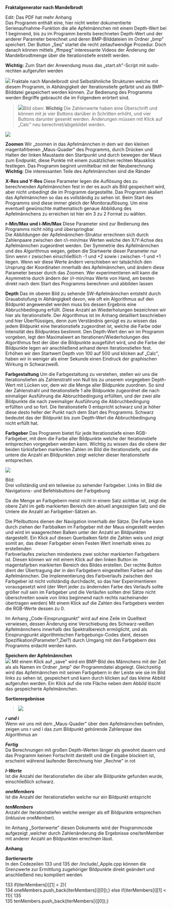 **Fraktalgenerator nach Mandelbrodt**

Edit: Das PDF hat mehr Anhang\
Das Programm enthält eine, hier nicht weiter dokumentierte
Serienaufnahme-Funktion die alle Apfelmännchen mit einem Depth-Wert bei 1 beginnend, bis zu im Programm
bereits berechneten Depth-Wert und der anderer Parameter berechnet und deren BMP-Bilddateien im Ordner „bmp"
speichert. Der Button „Seq" startet die recht zeitaufwendige Prozedur.
Doch danach können mittels „ffmpeg" interessante Videos der Änderung der Mandelbrodtmenge über die
Iterationstiefe erstellt werden.

**Wichtig:** Zum Start der Anwendung muss das „start.sh"-Script mit
sudo-rechten aufgerufen werden

![](vertopal_7043454174a54f35bb26a94c2224a585/media/image1.png)
Fraktale nach Mandelbrodt sind Selbstähnliche Strukturen welche mit
diesem Programm, in Abhängigkeit der Iterationstiefe gefärbt und als
BMP-Bilddatei gespeichert werden können. Zur Bedienung des Programms
werden Begriffe gebraucht die im Folgendem erörtert sind.

> ![](vertopal_7043454174a54f35bb26a94c2224a585/media/image2.png)Bild oben: **Wichtig** Die Zahlenwerte
> haben eine Überschrift und können mit je vier Buttons darüber in
> Schritten erhöht, und vier Buttons darunter gesenkt werden. Änderungen
> müssen mit Klick auf „Calc" neu berechnet/abgebildet werden.

![](vertopal_7043454174a54f35bb26a94c2224a585/media/image3.png)

**Zoomen**
Wir „zoomen in das Apfelmännchen in dem wir den kleinen magentafrbenen
„Maus-Quader" des Programms, durch Drücken und Halten der linken
Maustaste den Startpunkt und durch bewegen der Maus zum Endpunkt, diese
Punkte mit einem zusätzlichen rechten Mausklick festlegen. Das Programm
beginnt unmittelbar mit der Neuberechnung\
**Wichtig**: Die interessanten Teile des Apfelmännchen sind die Ränder

**X-Res und Y-Res**
Diese Parameter legen die Auflösung des zu berechnenden Apfelmännchen
fest in der es auch als Bild gespeichert wird, aber nicht unbedingt die
im Programm dargestellte. Das Programm skaliert das Apfelmännchen so das
es vollständig zu sehen ist. Beim Start des Programms sind diese immer
gleich der Monitorauflösung. Um eine eventuell gewünschte mathematisch
genaue Abbildung des Apfelmännchens zu erreichen ist hier ein 3 zu 2
Format zu wählen.

**r-Min/Max und i-Min/Max**
Diese Parameter sind zur Bedienung des Programms nicht nötig und
überspringbar\
Die Abbildungen der Apfelmännchen-Struktur errechnen sich durch
Zahlenpaare zwischen den r/i-min/max Werten welche den X/Y-Achse des
Apfelmännchen zugeordnet werden. Der Symmetrie des Apfelmännchen und des
Algorithmus wegen, geben die Startwerte dieser Parameter nur Sinn wenn r
zwischen einschließlich -1 und +2 sowie i zwischen -1 und +1 liegen.
Wenn wir diese Werte ändern verschieben wir tatsächlich den Ursprung der
Koordinaten innerhalb des Apfelmännchen, und ändern diese Parameter
besser durch das Zoomen. Wer experimentieren will kann die Asymmetrie
durch ändern der i/r-min/max Werte von Hand, am besten direkt nach dem
Start des Programms berechnen und abbilden lassen

**Depth**
Das im oberen Bild zu sehende SW-Apfelmännchen entsteht durch
Grauabstufung in Abhängigkeit davon, wie oft ein Algorithmus auf den
Bildpunkt angewendet werden muss bis dessen Ergebnis eine
Abbruchbedingung erfüllt. Diese Anzahl an Wiederholungen bezeichnen wir
hier als Iterationstiefe. Der Algorithmus ist im Anhang detailliert
beschrieben und hier Überflüssiges, denn zum Verständnis genügt es zu
wissen das jedem Bildpunkt eine Iterationstiefe zugeordnet ist, welche
die Farbe oder Intensität des Bildpunktes bestimmt. Den Depth-Wert den
wir im Programm vorgeben, legt den Maximalwert an
Iterationen/Wiederholungen des Algorithmus fest der über die Bildpunkte
ausgeführt wird, und die Farbe der Bildpunkte legen wir anschließend
anhand deren Iterationstiefen fest. Erhöhen wir den Startwert Depth von
100 auf 500 und klicken auf „Calc", haben wir in weniger als einer
Sekunde einen Eindruck der graphischen Wirkung in Schwarzweiß.

**Farbgestaltung**
Um die Farbgestaltung zu verstehen, stellen wir uns die Iterationstiefen
als Zahlenstrahl von Null bis zu unserem vorgegeben Depth-Wert mit
Lücken vor, dem wir die Menge aller Bildpunkte zuordnen. So sind der
Zahlenstrahl und Iterationstiefe 1 alle Bildpunkte zugeordnet die nach
einmaliger Ausführung die Abbruchbedingung erfüllten, und der zwei alle
Bildpunkte die nach zweimaliger Ausführung die Abbruchbedingung
erfüllten und so fort. Die Iterationstiefe 0 entspricht schwarz und je
höher diese desto heller der Punkt nach dem Start des Programms. Schwarz
bedeutet das der Bildpunkt bis zum Depth-Wert die Abbruchbedingung nicht
erfüllt hat.

**Farbgeber**
Das Programm bietet für jede Iterationstiefe einen RGB-Farbgeber, mit
dem die Farbe aller Bildpunkte welche der Iterationstiefe entsprechen
vorgegeben werden kann. Wichtig zu wissen das die obere der beiden
türkisfarben markierten Zahlen im Bild die Iterationstiefe, und die
untere die Anzahl an Bildpunkten zeigt welcher dieser Iterationstiefe
entsprechen.

![](vertopal_7043454174a54f35bb26a94c2224a585/media/image4.png)

Bild:\
Drei vollständig und ein teilweise zu sehender Farbgeber. Links im Bild
die Navigations- und Befehlsbuttons der Farbgebung

Da die Menge an Farbgebern meist nicht in einem Satz sichtbar ist, zeigt
die obere Zahl im gelb markierten Bereich den aktuell angezeigten Satz
und die Untere die Anzahl an Farbgeber-Sätzen an.

Die Pfeilbuttons dienen der Navigation innerhalb der Sätze. Die Farbe
kann durch ziehen der Farbbalken im Farbgeber mit der Maus eingestellt
werden und wird im waagerechten Balken unter der Anzahl an Bildpunkten
dargestellt. Ein Klick auf diesen Querbalken färbt die Zahlen weis und
zeigt somit an, das dieser Farbgeber einen Festen Wert innerhalb eines
zu erstellenden\
Farbverlaufes zwischen mindestens zwei solcher markierten Farbgebern
ist. Diesen können wir mit einem Klick auf den linken Button im
magentafarben markierten Bereich des Bildes erstellen. Der rechte Button
dient der Übertragung der in den Farbgebern eingestellten Farben auf
das\
Apfelmännchen. Die Implementierung des Farbverlaufs zwischen den
Farbgeber ist nicht vollständig durchdacht, so das hier Experimentieren
vorausgesetzt wird (der Wert jeder zu ändernden Farbe des Verlaufs
sollte größer null sein im Farbgeber und die Verläufen sollten drei
Sätze nicht überschreiten sowie von links beginnend nach rechts
nacheinander übertragen werden) Mit einem Klick auf die Zahlen des
Farbgebers werden die RGB-Werte dessen zu 0.

Im Anhang „Code-Einsprungpunkt" wird auf eine Zeile im Quelltext
verwiesen, dessen Änderung eine Verschiebung des Schwarz-weißen
Apfelmännchens innerhalb des Spektralbereich ermöglicht, und als
Einsprungpunkt algorithmischen Farbgebungs-Codes dient, dessen\
Spezifikation(Parameter?,Ziel?) durch Umgang mit den Farbgebern des
Programms erdacht werden kann.

**Speichern der Apfelmännchen**\
![](vertopal_7043454174a54f35bb26a94c2224a585/media/image5.png)
Mit einem Klick auf „save" wird
ein BMP-Bild des Männchens mit der Zeit als als Namen im Ordner „bmp"
der Programmdatei abgelegt.
Gleichzeitig wird das
Apfelmännchen mit seinen
Farbgebern in der Leiste wie 
sie im Bild links zu sehen ist,
gespeichert und kann durch klicken auf das kleine Abbild
aufgerufen werden. Ein Klick
auf die rote Fläche neben dem
Abbild löscht das gespeicherte
Apfelmännchen.

**Sortierergebnisse**
> ![](vertopal_7043454174a54f35bb26a94c2224a585/media/image6.png)

***r und i***\
Wenn wir uns mit dem „Maus-Quader" über dem Apfelmännchen befinden,
zeigen uns r und i das zum Bildpunkt gehörende Zahlenpaar des
Algorithmus an

***Fertig***\
Da Berechnungen mit großen Depth-Werten länger als gewohnt dauern und
das Programm keinen Fortschritt darstellt und die Eingabe blockiert ist,
erscheint während laufender Berechnung hier „Rechne" in rot

***I-Werte***\
Ist die Anzahl der Iterationstiefen die über alle Bildpunkte gefunden
wurde, einschließlich schwarz.

***oneMembers***\
Ist die Anzahl der Iterationstiefen welche nur ein Bildpunkt entspricht

***tenMembers***\
Anzahl der Iterationstiefen welche weniger als elf Bildpunkte
entsprechen (inklusive oneMember).

Im Anhang „Sortierwerte" diesen Dokuments wird der Programmcode
aufgezeigt ,welcher durch Zahlenänderung die Ergebnisse one/tenMember
mit anderer Anzahl an Bildpunkten errechnen lässt.

**Anhang**

***Sortierwerte***\
In den Codezeilen 133 und 135 der /include/\_Apple.cpp können die
Grenzwerte zur Ermittlung zugehöriger Bildpunkte direkt geändert und
anschließend neu kompiliert werden.

133 if(iterMembers\[i\]\[1\] \< 2){\
134 oneMembers.push_back(iterMembers\[i\]\[0\]);} else
if(iterMembers\[i\]\[1\] \< 11){ 135\
135 tenMembers.push_back(iterMembers\[i\]\[0\]);}
